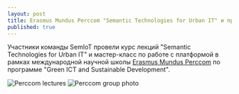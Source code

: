 ```yaml
---
layout: post
title: Erasmus Mundus Perccom "Semantic Technologies for Urban IT" и проект SemIoT
published: true
---
```


Участники команды SemIoT провели курс лекций "Semantic Technologies for Urban IT" и мастер-класс по работе с платформой в рамках международной научной школы [Erasmus Mundus Perccom](http://perccom.univ-lorraine.fr/) по программе "Green ICT and Sustainable Development".

![Perccom lectures](https://dl.dropboxusercontent.com/u/39622126/semiot/perccom16_1.jpg)
![Perccom group photo](https://dl.dropboxusercontent.com/u/39622126/semiot/perccom16_2.jpg)
